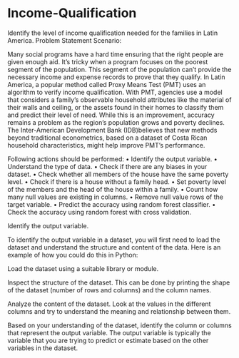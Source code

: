 # Income-Qualification
Identify the level of income qualification needed for the families in Latin America.
Problem Statement Scenario:

Many social programs have a hard time ensuring that the right people are given enough aid. It’s tricky when a program focuses on the poorest segment of the population. This segment of the population can’t provide the necessary income and expense records to prove that they qualify.
In Latin America, a popular method called Proxy Means Test (PMT) uses an algorithm to verify income qualification. With PMT, agencies use a model that considers a family’s observable household attributes like the material of their walls and ceiling, or the assets found in their homes to
classify them and predict their level of need.
While this is an improvement, accuracy remains a problem as the region’s population grows and poverty declines.
The Inter-American Development Bank (IDB)believes that new methods beyond traditional econometrics, based on a dataset of Costa Rican household characteristics, might help improve PMT’s performance.

Following actions should be performed:
•	Identify the output variable.
•	Understand the type of data.
•	Check if there are any biases in your dataset.
•	Check whether all members of the house have the same poverty level.
•	Check if there is a house without a family head.
•	Set poverty level of the members and the head of the house within a family.
•	Count how many null values are existing in columns.
•	Remove null value rows of the target variable.
•	Predict the accuracy using random forest classifier.
•	Check the accuracy using random forest with cross validation.


Identify the output variable.

To identify the output variable in a dataset, you will first need to load the dataset and understand the structure and content of the data. Here is an example of how you could do this in Python:

Load the dataset using a suitable library or module.

Inspect the structure of the dataset. This can be done by printing the shape of the dataset (number of rows and columns) and the column names.

Analyze the content of the dataset. Look at the values in the different columns and try to understand the meaning and relationship between them.

Based on your understanding of the dataset, identify the column or columns that represent the output variable. The output variable is typically the variable that you are trying to predict or estimate based on the other variables in the dataset.

